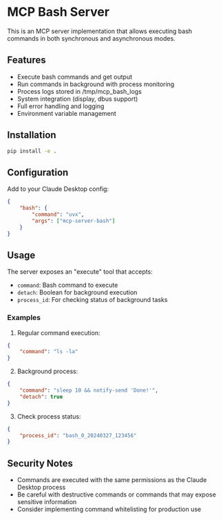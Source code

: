 # MCP Bash Server

This is an MCP server implementation that allows executing bash commands in both synchronous and asynchronous modes.

## Features

- Execute bash commands and get output
- Run commands in background with process monitoring
- Process logs stored in /tmp/mcp_bash_logs
- System integration (display, dbus support)
- Full error handling and logging
- Environment variable management

## Installation

```bash
pip install -e .
```

## Configuration

Add to your Claude Desktop config:

```json
{
    "bash": {
        "command": "uvx",
        "args": ["mcp-server-bash"]
    }
}
```

## Usage

The server exposes an "execute" tool that accepts:

- `command`: Bash command to execute
- `detach`: Boolean for background execution
- `process_id`: For checking status of background tasks

### Examples

1. Regular command execution:
```json
{
    "command": "ls -la"
}
```

2. Background process:
```json
{
    "command": "sleep 10 && notify-send 'Done!'",
    "detach": true
}
```

3. Check process status:
```json
{
    "process_id": "bash_0_20240327_123456"
}
```

## Security Notes

- Commands are executed with the same permissions as the Claude Desktop process
- Be careful with destructive commands or commands that may expose sensitive information
- Consider implementing command whitelisting for production use
